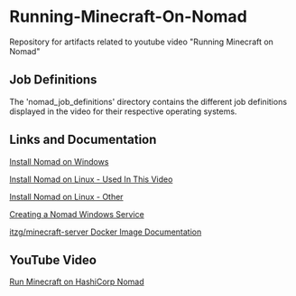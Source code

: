 # Running-Minecraft-On-Nomad
Repository for artifacts related to youtube video "Running Minecraft on Nomad"

## Job Definitions
The 'nomad_job_definitions' directory contains the different job definitions displayed in the video for their respective operating systems.

## Links and Documentation
[Install Nomad on Windows](https://developer.hashicorp.com/nomad/docs/install)

[Install Nomad on Linux - Used In This Video](https://developer.hashicorp.com/nomad/tutorials/enterprise/production-deployment-guide-vm-with-consul)

[Install Nomad on Linux - Other](https://developer.hashicorp.com/nomad/docs/install)

[Creating a Nomad Windows Service](https://developer.hashicorp.com/nomad/docs/install/windows-service)

[itzg/minecraft-server Docker Image Documentation](https://docker-minecraft-server.readthedocs.io/en/latest/)

## YouTube Video
[Run Minecraft on HashiCorp Nomad](https://www.youtube.com/watch?v=pXU7zZqFavE)
